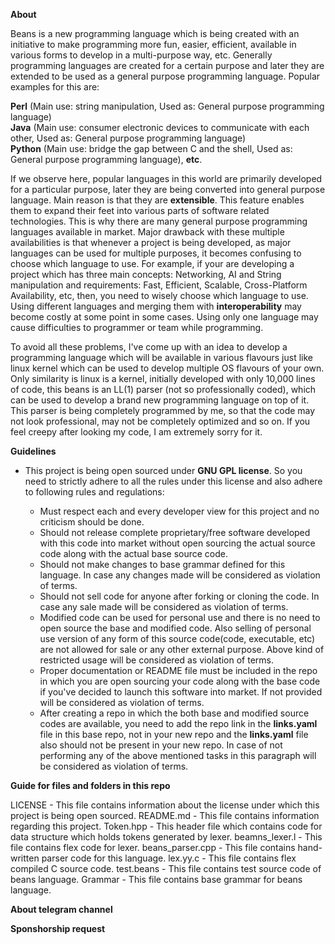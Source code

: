 **About**

Beans is a new programming language which is being created with an initiative to make programming more fun, easier, efficient, available in various forms to develop in a multi-purpose way, etc. Generally programming languages are created for a certain purpose and later they are extended to be used as a general purpose programming language. Popular examples for this are:

**Perl** (Main use: string manipulation, Used as: General purpose programming language)<br>
**Java** (Main use: consumer electronic devices to communicate with each other, Used as: General purpose programming language)<br>
**Python** (Main use: bridge the gap between C and the shell, Used as: General purpose programming language), **etc**.

If we observe here, popular languages in this world are primarily developed for a particular purpose, later they are being converted into general purpose language. Main reason is that they are **extensible**. This feature enables them to expand their feet into various parts of software related technologies. This is why there are many general purpose programming languages available in market. Major drawback with these multiple availabilities is that whenever a project is being developed, as major languages can be used for multiple purposes, it becomes confusing to choose which language to use. For example, if your are developing a project which has three main concepts: Networking, AI and String manipulation and requirements: Fast, Efficient, Scalable, Cross-Platform Availability, etc, then, you need to wisely choose which language to use. Using different languages and merging them with **interoperability** may become costly at some point in some cases. Using only one language may cause difficulties to programmer or team while programming.

To avoid all these problems, I've come up with an idea to develop a programming language which will be available in various flavours just like linux kernel which can be used to develop multiple OS flavours of your own. Only similarity is linux is a kernel, initially developed with only 10,000 lines of code, this beans is an LL(1) parser (not so professionally coded), which can be used to develop a brand new programming language on top of it. This parser is being completely programmed by me, so that the code may not look professional, may not be completely optimized and so on. If you feel creepy after looking my code, I am extremely sorry for it.

**Guidelines**

- This project is being open sourced under **GNU GPL license**. So you need to strictly adhere to all the rules under this license and also adhere to following rules and regulations:<br>
  
  - Must respect each and every developer view for this project and no criticism should be done.
  - Should not release complete proprietary/free software developed with this code into market without open sourcing the actual source code along with the actual base source code.
  - Should not make changes to base grammar defined for this language. In case any changes made will be considered as violation of terms.
  - Should not sell code for anyone after forking or cloning the code. In case any sale made will be considered as violation of terms.
  - Modified code can be used for personal use and there is no need to open source the base and modified code. Also selling of personal use version of any form of this source code(code, executable, etc) are not allowed for sale or any other external purpose. Above kind of restricted usage will be considered as violation of terms.
  - Proper documentation or README file must be included in the repo in which you are open sourcing your code along with the base code if you've decided to launch this software into market. If not provided will be considered as violation of terms.
  - After creating a repo in which the both base and modified source codes are available, you need to add the repo link in the **links.yaml** file in this base repo, not in your new repo and the **links.yaml** file also should not be present in your new repo. In case of not performing any of the above mentioned tasks in this paragraph will be considered as violation of terms.

**Guide for files and folders in this repo**

LICENSE - This file contains information about the license under which this project is being open sourced.
README.md - This file contains information regarding this project.
Token.hpp - This header file which contains code for data structure which holds tokens generated by lexer.
beamns_lexer.l - This file contains flex code for lexer.
beans_parser.cpp - This file contains hand-written parser code for this language.
lex.yy.c - This file contains flex compiled C source code.
test.beans - This file contains test source code of beans language.
Grammar - This file contains base grammar for beans language.

**About telegram channel**

**Sponshorship request**
